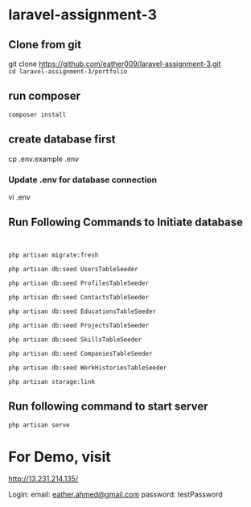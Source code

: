 # laravel-assignment-3
## Clone from git
git clone https://github.com/eather009/laravel-assignment-3.git
<br/>
<code>cd laravel-assignment-3/portfolio</code>

## run composer
<code>composer install</code>
## create database first
cp .env.example .env
### Update .env for database connection
vi .env

## Run Following Commands to Initiate database
<code>
<br/>php artisan migrate:fresh
<br/>php artisan db:seed UsersTableSeeder
<br/>php artisan db:seed ProfilesTableSeeder
<br/>php artisan db:seed ContactsTableSeeder
<br/>php artisan db:seed EducationsTableSeeder
<br/>php artisan db:seed ProjectsTableSeeder
<br/>php artisan db:seed SkillsTableSeeder
<br/>php artisan db:seed CompaniesTableSeeder
<br/>php artisan db:seed WorkHistoriesTableSeeder
<br/>php artisan storage:link
</code>


## Run following command to start server

<code>php artisan serve</code>


# For Demo, visit 
http://13.231.214.135/

Login: 
email: eather.ahmed@gmail.com
password: testPassword